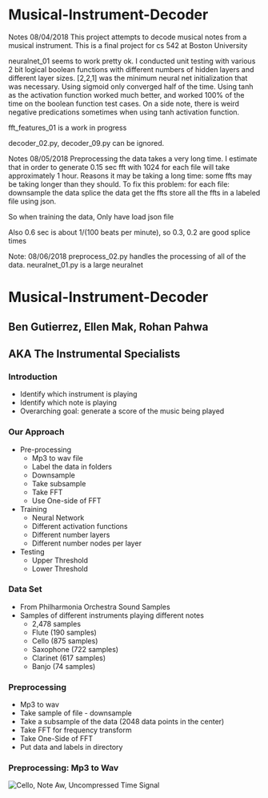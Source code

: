 # Musical-Instrument-Decoder
Notes 08/04/2018
This project attempts to decode musical notes from a musical instrument. This is a final project for cs 542 at Boston University

neuralnet_01 seems to work pretty ok. I conducted unit testing with various 2 bit logical boolean functions with different numbers of hidden layers and different layer sizes. [2,2,1] was the minimum neural net initialization that was necessary. Using sigmoid only converged half of the time. Using tanh as the activation function worked much better, and worked 100% of the time on the boolean function test cases. On a side note, there is weird negative predications sometimes when using tanh activation function. 

fft_features_01 is a work in progress

decoder_02.py, decoder_09.py can be ignored.

Notes 08/05/2018
Preprocessing the data takes a very long time.
I estimate that in order to generate 0.15 sec fft with 1024 for each file will take approximately 1 hour.
Reasons it may be taking a long time:
some ffts may be taking longer than they should.
To fix this problem:
	for each file:
		downsample the data
			splice the data
				get the ffts
	store all the ffts in a labeled file using json.
	
So when training the data,
	Only have load json file
	
Also 0.6 sec is about 1/(100 beats per minute), so 0.3, 0.2 are good splice times

Note: 08/06/2018
preprocess_02.py handles the processing of all of the data.
neuralnet_01.py is a large neuralnet

# Musical-Instrument-Decoder ##
## Ben Gutierrez, Ellen Mak, Rohan Pahwa ##

## AKA **The Instrumental Specialists** ##

### Introduction ###
* Identify which instrument is playing
* Identify which note is playing 
* Overarching goal: generate a score of the music being played

### Our Approach ###
* Pre-processing
	* Mp3 to wav file
	* Label the data in folders
	* Downsample
	* Take subsample
	* Take FFT
	* Use One-side of FFT
* Training
	* Neural Network
	* Different activation functions 
	* Different number layers
	* Different number nodes per layer
* Testing
	* Upper Threshold
	* Lower Threshold

### Data Set ###
* From Philharmonia Orchestra Sound Samples
* Samples of different instruments playing different notes 
	* 2,478 samples
	* Flute (190 samples)
	* Cello (875 samples)
	* Saxophone (722 samples)
	* Clarinet (617 samples)
	* Banjo (74 samples)
	
### Preprocessing ###
* Mp3 to wav
* Take sample of file - downsample
* Take a subsample of the data (2048 data points in the center)
* Take FFT for frequency transform
* Take One-Side of FFT
* Put data and labels in directory

### Preprocessing: Mp3 to Wav
![Cello, Note Aw, Uncompressed Time Signal](https://github.com/mrbengutierrez/Musical-Instrument-Decoder/tree/master/images/01_cello_A2_3sec_time.png)










